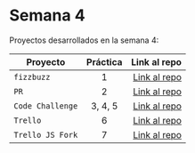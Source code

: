 # Semana 4 

Proyectos desarrollados en la semana 4:

| Proyecto | Práctica | Link al repo |
| ------------- |:-------------:| -----:|
|`fizzbuzz`|1|[Link al repo](https://github.com/UbaldoFMelchor/fizzbuzz)|
|`PR`|2|[Link al repo](https://github.com/UbaldoFMelchor/fizzbuzz-open_source)|
|`Code Challenge`|3, 4, 5|[Link al repo](https://github.com/UbaldoFMelchor/Code_challenge_VT_API)|
|`Trello`|6|[Link al repo](https://github.com/UbaldoFMelchor/trello_js)|
|`Trello JS Fork`|7|[Link al repo](https://github.com/UbaldoFMelchor/trello)|
